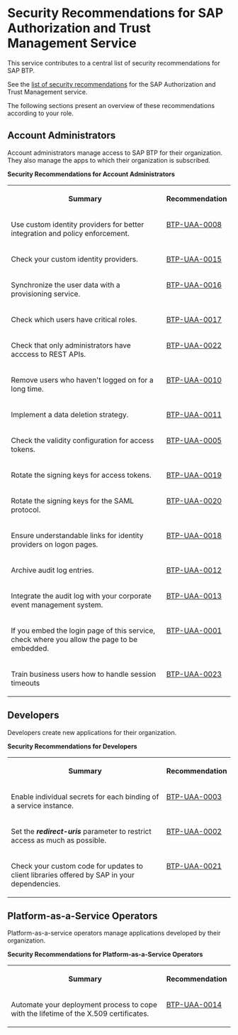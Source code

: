 <!-- loio0578b803de1a48a5936e74985d74288c -->

# Security Recommendations for SAP Authorization and Trust Management Service

This service contributes to a central list of security recommendations for SAP BTP.

See the [list of security recommendations](https://help.sap.com/docs/BTP/c8a9bb59fe624f0981efa0eff2497d7d/531f33def8074ccdb6f1f784a34dafcb.html?seclist-service=Authorization%20and%20Trust%20Management%20Service) for the SAP Authorization and Trust Management service.

The following sections present an overview of these recommendations according to your role.



<a name="loio0578b803de1a48a5936e74985d74288c__section_ftj_mmf_mvb"/>

## Account Administrators

Account administrators manage access to SAP BTP for their organization. They also manage the apps to which their organization is subscribed.

**Security Recommendations for Account Administrators**


<table>
<tr>
<th valign="top">

Summary

</th>
<th valign="top">

Recommendation

</th>
</tr>
<tr>
<td valign="top">

Use custom identity providers for better integration and policy enforcement.

</td>
<td valign="top">

[BTP-UAA-0008](https://help.sap.com/docs/BTP/c8a9bb59fe624f0981efa0eff2497d7d/531f33def8074ccdb6f1f784a34dafcb.html?seclist-index=BTP-UAA-0008) 

</td>
</tr>
<tr>
<td valign="top">

Check your custom identity providers.

</td>
<td valign="top">

[BTP-UAA-0015](https://help.sap.com/docs/BTP/c8a9bb59fe624f0981efa0eff2497d7d/531f33def8074ccdb6f1f784a34dafcb.html?seclist-index=BTP-UAA-0015) 

</td>
</tr>
<tr>
<td valign="top">

Synchronize the user data with a provisioning service.

</td>
<td valign="top">

[BTP-UAA-0016](https://help.sap.com/docs/BTP/c8a9bb59fe624f0981efa0eff2497d7d/531f33def8074ccdb6f1f784a34dafcb.html?seclist-index=BTP-UAA-0016) 

</td>
</tr>
<tr>
<td valign="top">

Check which users have critical roles.

</td>
<td valign="top">

[BTP-UAA-0017](https://help.sap.com/docs/BTP/c8a9bb59fe624f0981efa0eff2497d7d/531f33def8074ccdb6f1f784a34dafcb.html?seclist-index=BTP-UAA-0017) 

</td>
</tr>
<tr>
<td valign="top">

Check that only administrators have acccess to REST APIs.

</td>
<td valign="top">

[BTP-UAA-0022](https://help.sap.com/docs/BTP/c8a9bb59fe624f0981efa0eff2497d7d/531f33def8074ccdb6f1f784a34dafcb.html?seclist-index=BTP-UAA-0022) 

</td>
</tr>
<tr>
<td valign="top">

Remove users who haven't logged on for a long time.

</td>
<td valign="top">

[BTP-UAA-0010](https://help.sap.com/docs/BTP/c8a9bb59fe624f0981efa0eff2497d7d/531f33def8074ccdb6f1f784a34dafcb.html?seclist-index=BTP-UAA-0010) 

</td>
</tr>
<tr>
<td valign="top">

Implement a data deletion strategy.

</td>
<td valign="top">

[BTP-UAA-0011](https://help.sap.com/docs/BTP/c8a9bb59fe624f0981efa0eff2497d7d/531f33def8074ccdb6f1f784a34dafcb.html?seclist-index=BTP-UAA-0011) 

</td>
</tr>
<tr>
<td valign="top">

Check the validity configuration for access tokens.

</td>
<td valign="top">

[BTP-UAA-0005](https://help.sap.com/docs/BTP/c8a9bb59fe624f0981efa0eff2497d7d/531f33def8074ccdb6f1f784a34dafcb.html?seclist-index=BTP-UAA-0005) 

</td>
</tr>
<tr>
<td valign="top">

Rotate the signing keys for access tokens.

</td>
<td valign="top">

[BTP-UAA-0019](https://help.sap.com/docs/BTP/c8a9bb59fe624f0981efa0eff2497d7d/531f33def8074ccdb6f1f784a34dafcb.html?seclist-index=BTP-UAA-0019) 

</td>
</tr>
<tr>
<td valign="top">

Rotate the signing keys for the SAML protocol.

</td>
<td valign="top">

[BTP-UAA-0020](https://help.sap.com/docs/BTP/c8a9bb59fe624f0981efa0eff2497d7d/531f33def8074ccdb6f1f784a34dafcb.html?seclist-index=BTP-UAA-0020) 

</td>
</tr>
<tr>
<td valign="top">

Ensure understandable links for identity providers on logon pages.

</td>
<td valign="top">

[BTP-UAA-0018](https://help.sap.com/docs/BTP/c8a9bb59fe624f0981efa0eff2497d7d/531f33def8074ccdb6f1f784a34dafcb.html?seclist-index=BTP-UAA-0018) 

</td>
</tr>
<tr>
<td valign="top">

Archive audit log entries.

</td>
<td valign="top">

[BTP-UAA-0012](https://help.sap.com/docs/BTP/c8a9bb59fe624f0981efa0eff2497d7d/531f33def8074ccdb6f1f784a34dafcb.html?seclist-index=BTP-UAA-0012) 

</td>
</tr>
<tr>
<td valign="top">

Integrate the audit log with your corporate event management system.

</td>
<td valign="top">

[BTP-UAA-0013](https://help.sap.com/docs/BTP/c8a9bb59fe624f0981efa0eff2497d7d/531f33def8074ccdb6f1f784a34dafcb.html?seclist-index=BTP-UAA-0013) 

</td>
</tr>
<tr>
<td valign="top">

If you embed the login page of this service, check where you allow the page to be embedded.

</td>
<td valign="top">

[BTP-UAA-0001](https://help.sap.com/docs/BTP/c8a9bb59fe624f0981efa0eff2497d7d/531f33def8074ccdb6f1f784a34dafcb.html?seclist-index=BTP-UAA-0001) 

</td>
</tr>
<tr>
<td valign="top">

Train business users how to handle session timeouts

</td>
<td valign="top">

[BTP-UAA-0023](https://help.sap.com/docs/BTP/c8a9bb59fe624f0981efa0eff2497d7d/531f33def8074ccdb6f1f784a34dafcb.html?seclist-index=BTP-UAA-0023) 

</td>
</tr>
</table>



<a name="loio0578b803de1a48a5936e74985d74288c__section_krf_nmf_mvb"/>

## Developers

Developers create new applications for their organization.

**Security Recommendations for Developers**


<table>
<tr>
<th valign="top">

Summary

</th>
<th valign="top">

Recommendation

</th>
</tr>
<tr>
<td valign="top">

Enable individual secrets for each binding of a service instance.

</td>
<td valign="top">

[BTP-UAA-0003](https://help.sap.com/docs/BTP/c8a9bb59fe624f0981efa0eff2497d7d/531f33def8074ccdb6f1f784a34dafcb.html?seclist-index=BTP-UAA-0003) 

</td>
</tr>
<tr>
<td valign="top">

Set the ***redirect-uris*** parameter to restrict access as much as possible.

</td>
<td valign="top">

[BTP-UAA-0002](https://help.sap.com/docs/BTP/c8a9bb59fe624f0981efa0eff2497d7d/531f33def8074ccdb6f1f784a34dafcb.html?seclist-index=BTP-UAA-0002) 

</td>
</tr>
<tr>
<td valign="top">

Check your custom code for updates to client libraries offered by SAP in your dependencies.

</td>
<td valign="top">

[BTP-UAA-0021](https://help.sap.com/docs/BTP/c8a9bb59fe624f0981efa0eff2497d7d/531f33def8074ccdb6f1f784a34dafcb.html?seclist-index=BTP-UAA-0021) 

</td>
</tr>
</table>



<a name="loio0578b803de1a48a5936e74985d74288c__section_ods_nmf_mvb"/>

## Platform-as-a-Service Operators

Platform-as-a-service operators manage applications developed by their organization.

**Security Recommendations for Platform-as-a-Service Operators**


<table>
<tr>
<th valign="top">

Summary

</th>
<th valign="top">

Recommendation

</th>
</tr>
<tr>
<td valign="top">

Automate your deployment process to cope with the lifetime of the X.509 certificates.

</td>
<td valign="top">

[BTP-UAA-0014](https://help.sap.com/docs/BTP/c8a9bb59fe624f0981efa0eff2497d7d/531f33def8074ccdb6f1f784a34dafcb.html?seclist-index=BTP-UAA-0014) 

</td>
</tr>
</table>

